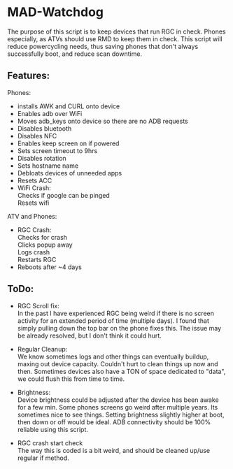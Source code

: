 # MAD-Watchdog

The purpose of this script is to keep devices that run RGC in check.
Phones especially, as ATVs should use RMD to keep them in check.
This script will reduce powercycling needs, thus saving phones that don't always successfully boot, and reduce scan downtime.

## Features:
   Phones:
   - installs AWK and CURL onto device
   - Enables adb over WiFi
   - Moves adb_keys onto device so there are no ADB requests
   - Disables bluetooth
   - Disables NFC
   - Enables keep screen on if powered
   - Sets screen timeout to 9hrs
   - Disables rotation
   - Sets hostname name
   - Debloats devices of unneeded apps
   - Resets ACC
   - WiFi Crash:<br>
        Checks if google can be pinged<br>
        Resets wifi<br>
      
   ATV and Phones:
   - RGC Crash:<br>
      Checks for crash<br>
      Clicks popup away<br>
      Logs crash<br>
      Restarts RGC<br>
   - Reboots after ~4 days
  
  ## ToDo:
 - RGC Scroll fix:<br>
    In the past I have experienced RGC being weird if there is no screen activity for an extended period of time (multiple days).
    I found that simply pulling down the top bar on the phone fixes this.
    The issue may be already resolved, but I don't think it could hurt.
  
 - Regular Cleanup:<br>
    We know sometimes logs and other things can eventually buildup, maxing out device capacity.
    Couldn't hurt to clean things up now and then.
    Sometimes devices also have a TON of space dedicated to "data", we could flush this from time to time.
    
 - Brightness:<br>
    Device brightness could be adjusted after the device has been awake for a few min.
    Some phones screens go weird after multiple years. Its sometimes nice to see things.
    Setting brightness slightly higher at boot, then down or off would be ideal.
    ADB connectivity should be 100% reliable using this script.
    
 - RGC crash start check<br>
    The way this is coded is a bit weird, and should be cleaned up/use regular if method.
